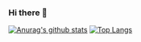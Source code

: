 ### Hi there 👋

<!--
**ariq2901/ariq2901** is a ✨ _special_ ✨ repository because its `README.md` (this file) appears on your GitHub profile.

Here are some ideas to get you started:

- 🔭 I’m currently working on ...
- 🌱 I’m currently learning ...
- 👯 I’m looking to collaborate on ...
- 🤔 I’m looking for help with ...
- 💬 Ask me about ...
- 📫 How to reach me: ...
- 😄 Pronouns: ...
- ⚡ Fun fact: ...

-->
[![Anurag's github stats](https://github-readme-stats.vercel.app/api?username=ariq2901)](https://github.com/anuraghazra/github-readme-stats)
[![Top Langs](https://github-readme-stats.vercel.app/api/top-langs/?username=ariq2901)](https://github.com/anuraghazra/github-readme-stats)
